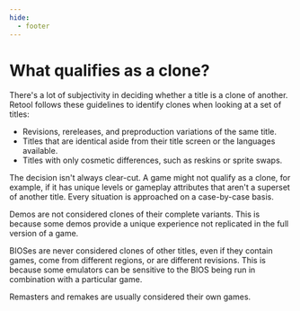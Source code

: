 ```yaml
---
hide:
  - footer
---
```


# What qualifies as a clone?

There's a lot of subjectivity in deciding whether a title is a clone of another. Retool follows
these guidelines to identify clones when looking at a set of titles:

* Revisions, rereleases, and preproduction variations of the same title.
* Titles that are identical aside from their title screen or the languages available.
* Titles with only cosmetic differences, such as reskins or sprite swaps.

The decision isn't always clear-cut. A game might not qualify as a clone, for example, if
it has unique levels or gameplay attributes that aren't a superset of another title.
Every situation is approached on a case-by-case basis.

Demos are not considered clones of their complete variants. This is because some demos
provide a unique experience not replicated in the full version of a game.

BIOSes are never considered clones of other titles, even if they contain games, come from
different regions, or are different revisions. This is because some emulators can be
sensitive to the BIOS being run in combination with a particular game.

Remasters and remakes are usually considered their own games.
